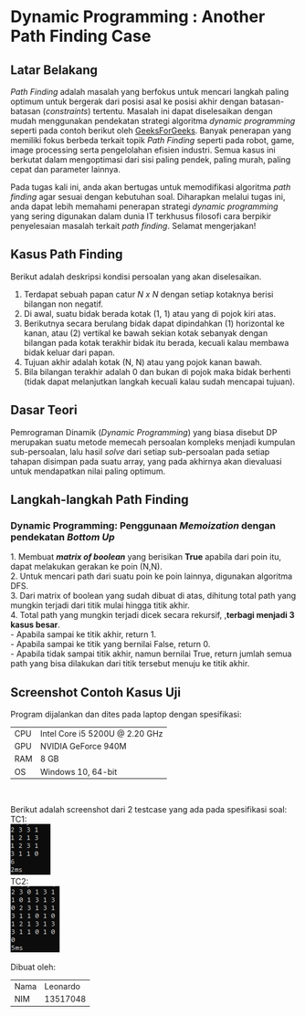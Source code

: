 # Dynamic Programming : Another Path Finding Case

## Latar Belakang
*Path Finding* adalah masalah yang berfokus untuk mencari langkah paling optimum untuk bergerak dari posisi asal ke posisi akhir dengan batasan-batasan (*constraints*) tertentu. Masalah ini dapat diselesaikan dengan mudah menggunakan pendekatan strategi algoritma *dynamic programming* seperti pada contoh berikut oleh  [GeeksForGeeks](https://www.geeksforgeeks.org/min-cost-path-dp-6/). Banyak penerapan yang memiliki fokus berbeda terkait topik *Path Finding* seperti pada robot, game, image processing serta pengelolahan efisien industri. Semua kasus ini berkutat dalam mengoptimasi dari sisi paling pendek, paling murah, paling cepat dan parameter lainnya. 

Pada tugas kali ini, anda akan bertugas untuk memodifikasi algoritma *path finding* agar sesuai dengan kebutuhan soal. Diharapkan melalui tugas ini, anda dapat lebih memahami penerapan strategi *dynamic programming* yang sering digunakan dalam dunia IT terkhusus filosofi cara berpikir penyelesaian masalah terkait *path finding*. Selamat mengerjakan!

## Kasus Path Finding
Berikut adalah deskripsi kondisi persoalan yang akan diselesaikan.
1. Terdapat sebuah papan catur *N x N* dengan setiap kotaknya berisi bilangan non negatif.
2. Di awal, suatu bidak berada kotak (1, 1) atau yang di pojok kiri atas.
3. Berikutnya secara berulang bidak dapat dipindahkan (1) horizontal ke kanan, atau (2) vertikal ke bawah sekian kotak sebanyak dengan bilangan pada kotak terakhir bidak itu berada, kecuali kalau membawa bidak keluar dari papan.
4. Tujuan akhir adalah kotak (N, N) atau yang pojok kanan bawah.
5. Bila bilangan terakhir adalah 0 dan bukan di pojok maka bidak berhenti (tidak dapat melanjutkan langkah kecuali kalau sudah mencapai tujuan).

## Dasar Teori
Pemrograman Dinamik (<i>Dynamic Programming</i>) yang biasa disebut DP merupakan suatu metode memecah persoalan kompleks menjadi kumpulan sub-persoalan, lalu hasil <i>solve</i> dari setiap sub-persoalan pada setiap tahapan disimpan pada suatu array, yang pada akhirnya akan dievaluasi untuk mendapatkan nilai paling optimum.

## Langkah-langkah Path Finding
<h3><b>Dynamic Programming: Penggunaan <i>Memoization</i> dengan pendekatan <i>Bottom Up</i></b></h3>
1. Membuat <i><b>matrix of boolean</b></i> yang berisikan <b>True</b> apabila dari poin itu, dapat melakukan gerakan ke poin (N,N).<br>
2. Untuk mencari path dari suatu poin ke poin lainnya, digunakan algoritma DFS.<br>
3. Dari matrix of boolean yang sudah dibuat di atas, dihitung total path yang mungkin terjadi dari titik mulai hingga titik akhir.<br>
4. Total path yang mungkin terjadi dicek secara rekursif, ,<b>terbagi menjadi 3 kasus besar</b>.<br>
    - Apabila sampai ke titik akhir, return 1.<br>
    - Apabila sampai ke titik yang bernilai False, return 0.<br>
    - Apabila tidak sampai titik akhir, namun bernilai True, return jumlah semua path yang bisa dilakukan dari titik tersebut menuju ke titik akhir.<br>

## Screenshot Contoh Kasus Uji
Program dijalankan dan dites pada laptop dengan spesifikasi:<br>
<table>
    <tr>
        <td>CPU</td><td>Intel Core i5 5200U @ 2.20 GHz</td>
    </tr><tr>
        <td>GPU</td><td>NVIDIA GeForce 940M</td>
    </tr><tr>
        <td>RAM</td><td>8 GB</td>
    </tr><tr>
        <td>OS</td><td>Windows 10, 64-bit</td>
    </tr>
</table><br>

Berikut adalah screenshot dari 2 testcase yang ada pada spesifikasi soal:<br>
TC1:<br>
![gambarTestCase1](Test/gmbr1.jpg)<br>
TC2:<br>
![gambarTestCase2](Test/gmbr2.jpg)<br>

Dibuat oleh:<br>
<table border = 0>
    <tr>
        <td>Nama</td><td>Leonardo</td>
    </tr><tr>
        <td>NIM</td><td>13517048</td>
    </tr>
</table>